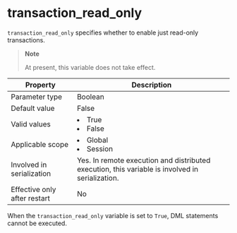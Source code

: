 transaction_read_only
==========================================
<!-- # docslug#/oceanbase-database/oceanbase-database/V4.0.0/transaction_read_only-1-2-3-4 -->
`transaction_read_only` specifies whether to enable just read-only transactions.

> **Note**
>
> At present, this variable does not take effect.

| Property                     | Description |
|------------------------------|------------------------------------------------------------------------------------------------------------|
| Parameter type               | Boolean |
| Default value                | False |
| Valid values                 | <li> True   <li> False |
| Applicable scope             | <li> Global   <li> Session |
| Involved in serialization    | Yes. In remote execution and distributed execution, this variable is involved in serialization. |
| Effective only after restart | No |



When the `transaction_read_only` variable is set to `True`, DML statements cannot be executed.


